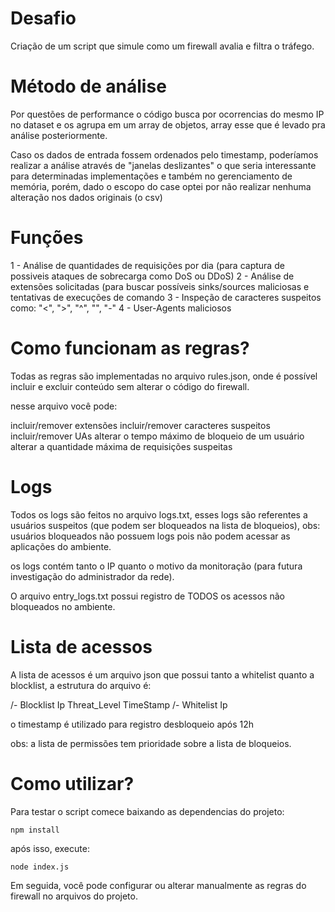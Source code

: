 # Desafio

Criação de um script que simule como um firewall avalia e filtra o tráfego.

# Método de análise

Por questões de performance o código busca por ocorrencias do mesmo IP no dataset e os agrupa em um array de objetos, array esse que é levado pra análise posteriormente.

Caso os dados de entrada fossem ordenados pelo timestamp, poderíamos realizar a análise através de "janelas deslizantes" o que seria interessante para determinadas implementações e também no gerenciamento de memória, porém, dado o escopo do case optei por não realizar nenhuma alteração nos dados originais (o csv)

# Funções

1 - Análise de quantidades de requisições por dia (para captura de possiveis ataques de sobrecarga como DoS ou DDoS)
2 - Análise de extensões solicitadas (para buscar possíveis sinks/sources maliciosas e tentativas de execuções de comando
3 - Inspeção de caracteres suspeitos como: "<", ">", "^", "\", "-"
4 - User-Agents maliciosos

# Como funcionam as regras?

Todas as regras são implementadas no arquivo rules.json, onde é possível incluir e excluir conteúdo sem alterar o código do firewall.

nesse arquivo você pode:

incluir/remover extensões
incluir/remover caracteres suspeitos
incluir/remover UAs
alterar o tempo máximo de bloqueio de um usuário
alterar a quantidade máxima de requisições suspeitas

# Logs

Todos os logs são feitos no arquivo logs.txt, esses logs são referentes a usuários suspeitos (que podem ser bloqueados na lista de bloqueios), obs: usuários bloqueados não possuem logs pois não podem acessar as aplicações do ambiente.

os logs contém tanto o IP quanto o motivo da monitoração (para futura investigação do administrador da rede).

O arquivo entry_logs.txt possui registro de TODOS os acessos não bloqueados no ambiente.

# Lista de acessos

A lista de acessos é um arquivo json que possui tanto a whitelist quanto a blocklist, a estrutura do arquivo é: 

/- Blocklist
	Ip
	Threat_Level
	TimeStamp
/- Whitelist
	Ip

o timestamp é utilizado para registro desbloqueio após 12h	

obs: a lista de permissões tem prioridade sobre a lista de bloqueios.

# Como utilizar?

Para testar o script comece baixando as dependencias do projeto:

```
npm install 
```

após isso, execute:

```
node index.js
```

Em seguida, você pode configurar ou alterar manualmente as regras do firewall no arquivos do projeto.

